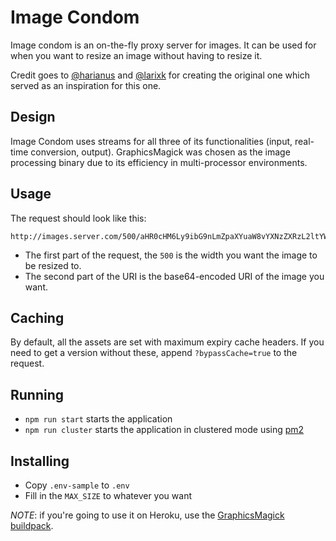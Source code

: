 # Image Condom

Image condom is an on-the-fly proxy server for images. It can be used for when you want to resize an image without having to resize it.

Credit goes to [@harianus](https://github.com/harianus) and [@larixk](https://github.com/larixk) for creating the original one which served as an inspiration for this one.

## Design

Image Condom uses streams for all three of its functionalities (input, real-time conversion, output). GraphicsMagick was chosen as the image processing binary due to its efficiency in multi-processor environments.

## Usage

The request should look like this:

```
http://images.server.com/500/aHR0cHM6Ly9ibG9nLmZpaXYuaW8vYXNzZXRzL2ltYWdlcy8yMDE0LTExLTAyLzAxLmpwZw==
```

 * The first part of the request, the `500` is the width you want the image to be resized to.
 * The second part of the URI is the base64-encoded URI of the image you want.

## Caching

By default, all the assets are set with maximum expiry cache headers. If you need to get a version without these, append `?bypassCache=true` to the request.

## Running

 * `npm run start` starts the application
 * `npm run cluster` starts the application in clustered mode using [pm2](https://github.com/Unitech/pm2)

## Installing

 * Copy `.env-sample` to `.env`
 * Fill in the `MAX_SIZE` to whatever you want
 
_NOTE_: if you're going to use it on Heroku, use the [GraphicsMagick buildpack](https://github.com/mcollina/heroku-buildpack-graphicsmagick).
